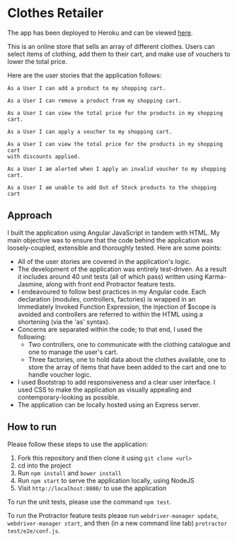 Clothes Retailer
===============

The app has been deployed to Heroku and can be viewed [here](https://immense-wave-52332.herokuapp.com/).

This is an online store that sells an array of different clothes. Users can select items of clothing, add them to their cart, and make use of vouchers to lower the total price.

Here are the user stories that the application follows:

```
As a User I can add a product to my shopping cart.

As a User I can remove a product from my shopping cart.

As a User I can view the total price for the products in my shopping cart.

As a User I can apply a voucher to my shopping cart.

As a User I can view the total price for the products in my shopping cart
with discounts applied.

As a User I am alerted when I apply an invalid voucher to my shopping
cart.

As a User I am unable to add Out of Stock products to the shopping cart
```

Approach
--------
I built the application using Angular JavaScript in tandem with HTML. My main objective was to ensure that the code behind the application was loosely-coupled, extensible and thoroughly tested. Here are some points:

* All of the user stories are covered in the application's logic.
* The development of the application was entirely test-driven. As a result it includes around 40 unit tests (all of which pass) written using Karma-Jasmine, along with front end Protractor feature tests.
* I endeavoured to follow best practices in my Angular code. Each declaration (modules, controllers, factories) is wrapped in an Immediately Invoked Function Expression, the injection of $scope is avoided and controllers are referred to within the HTML using a shortening (via the 'as' syntax).
* Concerns are separated within the code; to that end, I used the following:
  * Two controllers, one to communicate with the clothing catalogue and one to manage the user's cart.
  * Three factories, one to hold data about the clothes available, one to store the array of items that have been added to the cart and one to handle voucher logic.
* I used Bootstrap to add responsiveness and a clear user interface. I used CSS to make the application as visually appealing and contemporary-looking as possible.
* The application can be locally hosted using an Express server.

How to run
----------
Please follow these steps to use the application:

1. Fork this repository and then clone it using `git clone <url>`
2. cd into the project
3. Run `npm install` and `bower install`
4. Run `npm start` to serve the application locally, using NodeJS
5. Visit `http://localhost:8080/` to use the application

To run the unit tests, please use the command `npm test`.

To run the Protractor feature tests please run `webdriver-manager update`, `webdriver-manager start`, and then (in a new command line tab) `protractor test/e2e/conf.js`.
